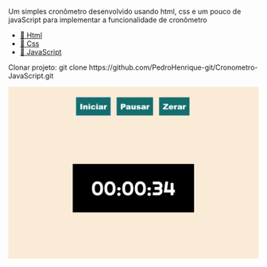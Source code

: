 <p align="left">Um simples cronômetro desenvolvido usando html, css e um pouco de javaScript para implementar a funcionalidade de cronômetro</p>

<p align="left">
    <ul>
        <li><a href="https://developer.mozilla.org/pt-BR/docs/Web/HTML">🔗 Html</a></li>
        <li><a href="https://developer.mozilla.org/pt-BR/docs/Web/CSS">🔗 Css</a></li>
        <li><a href="https://developer.mozilla.org/pt-BR/docs/Aprender/JavaScript">🔗 JavaScript</a></li>
    </ul>
</p>

<p align="left">
    Clonar projeto: git clone https://github.com/PedroHenrique-git/Cronometro-JavaScript.git
</p>

![VISUAL](/imagens/Capturar.PNG)
